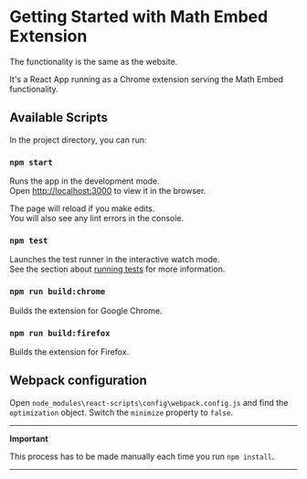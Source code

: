 # Getting Started with Math Embed Extension

The functionality is the same as the website. 

It's a React App running as a Chrome extension serving the Math Embed functionality.

## Available Scripts

In the project directory, you can run:

### `npm start`

Runs the app in the development mode.\
Open [http://localhost:3000](http://localhost:3000) to view it in the browser.

The page will reload if you make edits.\
You will also see any lint errors in the console.

### `npm test`

Launches the test runner in the interactive watch mode.\
See the section about [running tests](https://facebook.github.io/create-react-app/docs/running-tests) for more information.

### `npm run build:chrome`

Builds the extension for Google Chrome.

### `npm run build:firefox`

Builds the extension for Firefox.

## Webpack configuration

Open `node_modules\react-scripts\config\webpack.config.js` and find the `optimization` object. Switch the `minimize` property to `false`.

---
**Important**

This process has to be made manually each time you run `npm install`.

---
